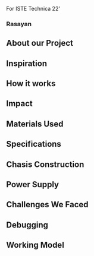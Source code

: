 For ISTE Technica 22'

### Rasayan

## About our Project

## Inspiration 

## How it works

## Impact

## Materials Used

## Specifications

## Chasis Construction
                  
## Power Supply

## Challenges We Faced

## Debugging

## Working Model 

